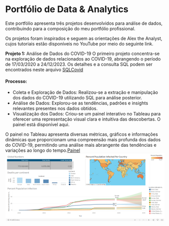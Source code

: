# Portfólio de Data & Analytics
Este portfólio apresenta três projetos desenvolvidos para análise de dados, contribuindo para a composição do meu portfólio profissional.

Os projetos foram inspirados e seguem as orientações de Alex the Analyst, cujos tutoriais estão disponíveis no YouTube por meio do seguinte link.

**Projeto 1:** Análise de Dados do COVID-19
O primeiro projeto concentra-se na exploração de dados relacionados ao COVID-19, abrangendo o período de 17/03/2020 a 24/12/2023. Os detalhes e a consulta SQL podem ser encontrados neste arquivo [SQLCovid](SQLCovid.sql)

#### Processo:
- Coleta e Exploração de Dados: Realizou-se a extração e manipulação dos dados do COVID-19 utilizando SQL para análise posterior.
- Análise de Dados: Explorou-se as tendências, padrões e insights relevantes presentes nos dados obtidos.
- Visualização dos Dados: Criou-se um painel interativo no Tableau para oferecer uma representação visual clara e intuitiva das descobertas. O painel está disponível aqui.


O painel no Tableau apresenta diversas métricas, gráficos e informações dinâmicas que proporcionam uma compreensão mais profunda dos dados do COVID-19, permitindo uma análise mais abrangente das tendências e variações ao longo do tempo.[Painel](https://public.tableau.com/app/profile/eduardo.miamoto/viz/CovidDashboard_17036074077940/Painel1?publish=yes)
<a href="https://imgur.com/euZvF8K"><img src="image/tableau.png" title="source: imgur.com" /></a>
